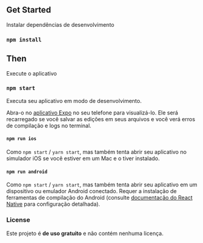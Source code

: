 <div>
  

## Get Started
Instalar dependências de desenvolvimento

### `npm install`

## Then

Execute o aplicativo

### `npm start`

Executa seu aplicativo em modo de desenvolvimento.

Abra-o no [aplicativo Expo](https://expo.io) no seu telefone para visualizá-lo. Ele será recarregado se você salvar as edições em seus arquivos e você verá erros de compilação e logs no terminal.

#### `npm run ios`

Como `npm start` / `yarn start`, mas também tenta abrir seu aplicativo no simulador iOS se você estiver em um Mac e o tiver instalado.

#### `npm run android`

Como `npm start` / `yarn start`, mas também tenta abrir seu aplicativo em um dispositivo ou emulador Android conectado. Requer a instalação de ferramentas de compilação do Android (consulte [documentação do React Native](https://facebook.github.io/react-native/docs/getting-started.html) para configuração detalhada).

### License

Este projeto é **de uso gratuito** e não contém nenhuma licença.
